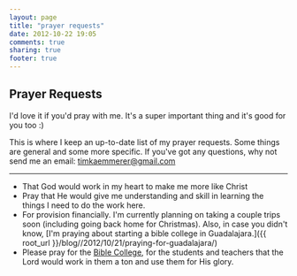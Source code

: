 ```yaml
---
layout: page
title: "prayer requests"
date: 2012-10-22 19:05
comments: true
sharing: true
footer: true
---
```


## Prayer Requests

I'd love it if you'd pray with me. It's a super important thing and it's good for you too :)

This is where I keep an up-to-date list of my prayer requests. Some things are general and some more specific. If you've got any questions, why not send me an email: timkaemmerer@gmail.com

*****************************

 - That God would work in my heart to make me more like Christ
 - Pray that He would give me understanding and skill in learning the things I need to do the work here.
 - For provision financially. I'm currently planning on taking a couple trips soon (including going back home for Christmas). Also, in case you didn't know, [I'm praying about starting a bible college in Guadalajara.]({{ root_url }}/blog//2012/10/21/praying-for-guadalajara/)
 - Please pray for the [Bible College](http://ccbcmexico.com/), for the students and teachers that the Lord would work in them a ton and use them for His glory.

